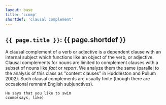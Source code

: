```yaml
---
layout: base
title: 'ccomp'
shortdef: 'clausal complement'
---
```


## `{{ page.title }}`: {{ page.shortdef }}

A clausal complement of a verb or adjective is a dependent clause with
an internal subject which functions like an object of the verb, or
adjective.  Clausal complements for nouns are limited to complement
clauses with a subset of nouns like *fact* or *report*.  We analyze
them the same (parallel to the analysis of this class as "content
clauses" in Huddleston and Pullum 2002). Such clausal complements are
usually finite (though there are occasional remnant English
subjunctives).

~~~ sdparse
He says that you like to swim
ccomp(says, like)
~~~
